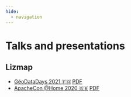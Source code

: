 ```yaml
---
hide:
  - navigation
---
```


# Talks and presentations

## Lizmap

* [GéoDataDays 2021 🇫🇷](presentations/2021-09-geodatadays.html) [PDF](presentations/pdf/GéoDataDays-2021-Lizmap-Web-Client.pdf)
* [ApacheCon @Home 2020 🇬🇧](presentations/2020-09-apachecon.html) [PDF](docs/presentations/ApacheCon-@Home-2020-Lizmap-Web-Client.pdf)
